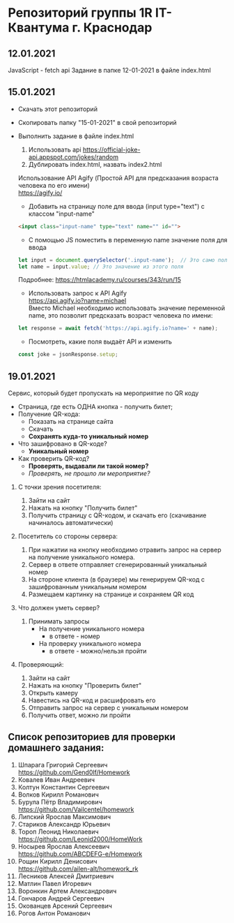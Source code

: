# Репозиторий группы 1R IT-Квантума г. Краснодар

## 12.01.2021
JavaScript - fetch api
Задание в папке 12-01-2021 в файле index.html 

## 15.01.2021
- Скачать этот репозиторий
- Скопировать папку "15-01-2021" в свой репозиторий
- Выполнить задание в файле index.html
    1. Использовать api https://official-joke-api.appspot.com/jokes/random
    2. Дублировать index.html, назвать index2.html  
    
    Использование API Agify (Простой API для предсказания возраста человека по его имени)  
    https://agify.io/  
    
    - Добавить на страницу поле для ввода (input type="text") с классом "input-name"  
    ~~~html
    <input class="input-name" type="text" name="" id="">  
    ~~~
    - С помощью JS поместить в переменную name значение поля для ввода   
    ~~~js
    let input = document.querySelector('.input-name');  // Это само поле для ввода  
    let name = input.value; // Это значение из этого поля  
    ~~~
    
    Подробнее: https://htmlacademy.ru/courses/343/run/15  
    - Использовать запрос к API Agify  
    https://api.agify.io?name=michael  
    Вместо Michael необходимо использовать значение переменной name, это позволит предсказать возраст человека по имени:  
    ~~~js
    let response = await fetch('https://api.agify.io?name=' + name);  
    ~~~
    - Посмотреть, какие поля выдаёт API и изменить 
    ~~~js
    const joke = jsonResponse.setup; 
    ~~~

## 19.01.2021
Сервис, который будет пропускать на мероприятие по QR коду  

- Страница, где есть ОДНА кнопка - получить билет;
- Получение QR-кода: 
    - Показать на странице сайта  
    - Скачать  
    - **Сохранять куда-то уникальный номер**
- Что зашифровано в QR-коде?
    - **Уникальный номер**
- Как проверить QR-код? 
    - **Проверять, выдавали ли такой номер?**
    - *Проверять, не прошло ли мероприятие?*

1. С точки зрения посетителя:
    1. Зайти на сайт
    2. Нажать на кнопку "Получить билет"
    3. Получить страницу с QR-кодом, и скачать его (скачивание начиналось автоматически)
2. Посетитель со стороны сервера:
    1. При нажатии на кнопку необходимо отравить запрос на сервер на получение уникального номера.
    2. Сервер в ответе отправляет сгенерированный уникальный номер
    3. На стороне клиента (в браузере) мы генерируем QR-код с зашифрованным уникальным номером
    4. Размещаем картинку на странице и сохраняем QR код

3. Что должен уметь сервер?
    1. Принимать запросы
        - На получение уникального номера
            - в ответе - номер
        - На проверку уникального номера
            - в ответе - можно/нельзя пройти
4. Проверяющий: 
    1. Зайти на сайт
    2. Нажать на кнопку "Проверить билет"
    3. Открыть камеру
    4. Навестись на QR-код и расшифровать его
    5. Отправить запрос на сервер с уникальным номером
    6. Получить ответ, можно ли пройти





## Список репозиториев для проверки домашнего задания:
1.	Шпарага Григорий Сергеевич  
    https://github.com/Gend0lf/Homework
2.	Ковалев Иван Андреевич
3.	Колтун Константин Сергеевич
4.	Волков Кирилл Романович
5.	Бурула Пётр Владимирович  
    https://github.com/Vailcentel/homework
6.	Липский Ярослав Максимович
7.	Стариков Александр Юрьевич
8.	Тороп Леонид Николаевич  
    https://github.com/Leonid2000/HomeWork
9.	Носырев Ярослав Алексеевич  
    https://github.com/ABCDEFG-e/Homework
10.	Рощин Кирилл Денисович  
    https://github.com/ailen-alt/homework_rk
11.	Лесников Алексей Дмитриевич
12.	Матлин Павел Игоревич
13.	Воронкин Артем Александрович
14.	Гончаров Андрей Сергеевич
15.	Окованцев Арсений Сергеевич
16.	Рогов Антон Романович
